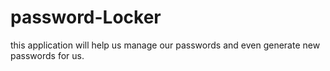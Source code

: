 # password-Locker
this application will help us manage our passwords and even generate new passwords for us.
